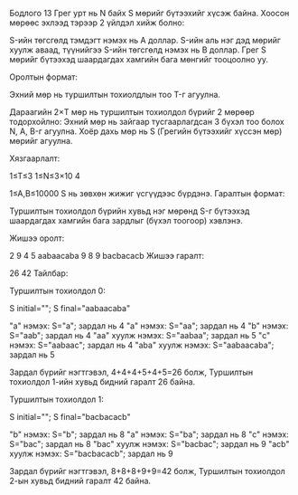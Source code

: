 Бодлого 13
Грег урт нь N байх S мөрийг бүтээхийг хүсэж байна. Хоосон мөрөөс эхлээд тэрээр 2 үйлдэл хийж болно:

S-ийн төгсгөлд тэмдэгт нэмэх нь A доллар. S-ийн аль нэг дэд мөрийг хуулж аваад, түүнийгээ S-ийн төгсгөлд нэмэх нь B доллар. Грег S мөрийг бүтээхэд шаардагдах хамгийн бага мөнгийг тооцоолно уу.

Оролтын формат:

Эхний мөр нь туршилтын тохиолдлын тоо T-г агуулна.

Дараагийн 2×T мөр нь туршилтын тохиолдол бүрийг 2 мөрөөр тодорхойлно: Эхний мөр нь зайгаар тусгаарлагдсан 3 бүхэл тоо болох N, A, B-г агуулна. Хоёр дахь мөр нь S (Грегийн бүтээхийг хүссэн мөр) мөрийг агуулна.

Хязгаарлалт:

1≤T≤3 1≤N≤3×10 4

1≤A,B≤10000 S нь зөвхөн жижиг үсгүүдээс бүрдэнэ. Гаралтын формат:

Туршилтын тохиолдол бүрийн хувьд нэг мөрөнд S-г бүтээхэд шаардагдах хамгийн бага зардлыг (бүхэл тоогоор) хэвлэнэ.

Жишээ оролт:

2 9 4 5 aabaacaba 9 8 9 bacbacacb Жишээ гаралт:

26 42 Тайлбар:

Туршилтын тохиолдол 0:

S initial​=""; S final​="aabaacaba"

"a" нэмэх: S="a"; зардал нь 4 "a" нэмэх: S="aa"; зардал нь 4 "b" нэмэх: S="aab"; зардал нь 4 "aa" хуулж нэмэх: S="aabaa"; зардал нь 5 "c" нэмэх: S="aabaac"; зардал нь 4 "aba" хуулж нэмэх: S="aabaacaba"; зардал нь 5

Зардал бүрийг нэгтгэвэл, 4+4+4+5+4+5=26 болж, Туршилтын тохиолдол 1-ийн хувьд бидний гаралт 26 байна.

Туршилтын тохиолдол 1:

S initial​=""; S final​="bacbacacb"

"b" нэмэх: S="b"; зардал нь 8 "a" нэмэх: S="ba"; зардал нь 8 "c" нэмэх: S="bac"; зардал нь 8 "bac" хуулж нэмэх: S="bacbac"; зардал нь 9 "acb" хуулж нэмэх: S="bacbacacb"; зардал нь 9

Зардал бүрийг нэгтгэвэл, 8+8+8+9+9=42 болж, Туршилтын тохиолдол 2-ын хувьд бидний гаралт 42 байна.